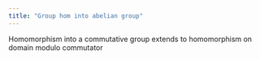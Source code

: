 ```yaml
---
title: "Group hom into abelian group"
---
```


      

Homomorphism into a commutative group extends to homomorphism on domain modulo commutator
